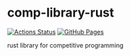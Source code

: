 # comp-library-rust

 [![Actions Status](https://github.com/seelx3/comp-library-rust/workflows/verify/badge.svg)](https://github.com/seelx3/comp-library-rust/actions) 
[![GitHub Pages](https://img.shields.io/static/v1?label=GitHub+Pages&message=+&color=brightgreen&logo=github)](https://seelx3.github.io/comp-library-rust/)

rust library for competitive programming
